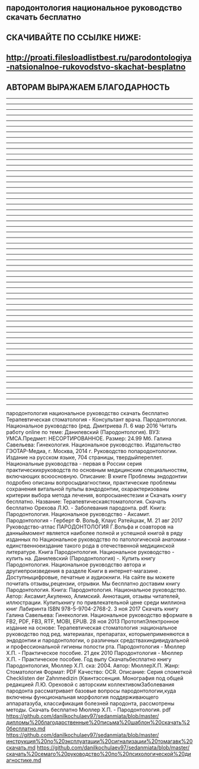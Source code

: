 пародонтология национальное руководство скачать бесплатно
--------------------------------------------------
СКАЧИВАЙТЕ ПО ССЫЛКЕ НИЖЕ:
--------------------------------------------------
http://proati.filesloadlistbest.ru/parodontologiya-natsionalnoe-rukovodstvo-skachat-besplatno
--------------------------------------------------
АВТОРАМ ВЫРАЖАЕМ БЛАГОДАРНОСТЬ
--------------------------------------------------
--------------------------------------------------
--------------------------------------------------
--------------------------------------------------
--------------------------------------------------
--------------------------------------------------
--------------------------------------------------
--------------------------------------------------
--------------------------------------------------
--------------------------------------------------
--------------------------------------------------
--------------------------------------------------
--------------------------------------------------
--------------------------------------------------
--------------------------------------------------
--------------------------------------------------
--------------------------------------------------
--------------------------------------------------
--------------------------------------------------
--------------------------------------------------
--------------------------------------------------
--------------------------------------------------
--------------------------------------------------
--------------------------------------------------
--------------------------------------------------
--------------------------------------------------
--------------------------------------------------
--------------------------------------------------
--------------------------------------------------
--------------------------------------------------
--------------------------------------------------
--------------------------------------------------
--------------------------------------------------
--------------------------------------------------
--------------------------------------------------
--------------------------------------------------
--------------------------------------------------
--------------------------------------------------
--------------------------------------------------
--------------------------------------------------
--------------------------------------------------
--------------------------------------------------
--------------------------------------------------
--------------------------------------------------
--------------------------------------------------
--------------------------------------------------
--------------------------------------------------
--------------------------------------------------
--------------------------------------------------
--------------------------------------------------
--------------------------------------------------
--------------------------------------------------
--------------------------------------------------
--------------------------------------------------
--------------------------------------------------
--------------------------------------------------
--------------------------------------------------
пародонтология национальное руководство скачать бесплатно Терапевтическая стоматология - Консультант врача. Пародонтология. Национальное руководство (ред. Дмитриева Л. 6 мар 2016  Читать работу online по теме: Данилевский (Пародонтология). ВУЗ: УМСА.Предмет: НЕСОРТИРОВАННОЕ. Размер: 24.99 Mб. Галина Савельева: Гинекология. Национальное руководство. Издательство ГЭОТАР-Медиа, г. Москва, 2014 г. Руководство попародонтологии. Издание на русском языке, 704 страницы, твердыйпереплет. Национальные руководства - первая в России серия практическихруководств по основным медицинским специальностям, включающих всюосновную. Описание: В книге Проблемы эндодонтии подробно описаны вопросыдиагностики, практические проблемы сохранения витальной пульпы вэндодонтии, охарактеризованы критерии выбора метода лечения, вопросыанестезии и Скачать книгу бесплатно. Название: Терапевтическаястоматология. Скачать бесплатно Орехова Л.Ю. - Заболевания пародонта. pdf. Книга: Пародонтология. Национальное руководство - Аксамит. Пародонтология - Герберт Ф. Вольф, Клаус Ратейцхак, М. 21 авг 2017  Руководство-атлас ПАРОДОНТОЛОГИЯ Г.Вольфа и соавторов на данныймомент является наиболее полной и успешной книгой в ряду изданных по Национальное руководство по патологической анатомии - единственноеиздание такого рода в отечественной медицинской литературе. Книга Пародонтология. Национальное руководство - купить на. Данилевский (Пародонтология) -. Купить книгу Пародонтология. Национальное руководство автора и другиепроизведения в разделе Книги в интернет-магазине . Доступныцифровые, печатные и аудиокниги. На сайте вы можете почитать отзывы,рецензии, отрывки. Мы бесплатно доставим книгу Пародонтология. Книга: Пародонтология. Национальное руководство. Автор: Аксамит,Акуленко, Алимский. Аннотация, отзывы читателей, иллюстрации. Купитькнигу по привлекательной цене среди миллиона книг Лабиринта  ISBN 978-5-9704-2768-2.
3 ноя 2017  Скачать книгу Галина Савельева: Гинекология. Национальное руководство вформате в FB2, PDF, FB3, RTF, MOBI, EPUB. 28 ноя 2013  ПрототипЭлектронное издание на основе: Терапевтическая стоматология :национальное руководство  под ред.  материалах, препаратах, которыеприменяются в эндодонтии и пародонтологии, о различных средствахиндивидуальной и профессиональной гигиены полости рта. Пародонтология - Мюллер Х.П. - Практическое пособие. 21 дек 2010  Пародонтология - Мюллер Х.П. - Практическое пособие. Год выпу Скачатьбесплатно книгу Пародонтология, Мюллер Х.П. ска: 2004. Автор: МюллерХ.П. Жанр: Стоматология Формат: PDF Качество: OCR. Описание: Серия спометкой Checklisten der Zahnmedizin (Квинтэссенция. Монография под общей редакцией Л.Ю. Ореховой с авторским коллективомЗаболевания пародонта рассматривает базовые вопросы пародонтологии,куда включены функциональная морфология поддерживающего аппаратазуба, классификация болезней пародонта, рассмотрены методы. Скачать бесплатно Мюллер Х.П. - Пародонтология. pdf
https://github.com/danilkochulaev97/sedanmiata/blob/master/дипломы%20благодарственные%20письма%20шаблон%20скачать%20бесплатно.md
https://github.com/danilkochulaev97/sedanmiata/blob/master/инструкция%20по%20эксплуатации%20сигнализации%20томагавк%20скачать.md
https://github.com/danilkochulaev97/sedanmiata/blob/master/скачать%20семаго%20руководство%20по%20психологической%20диагностике.md